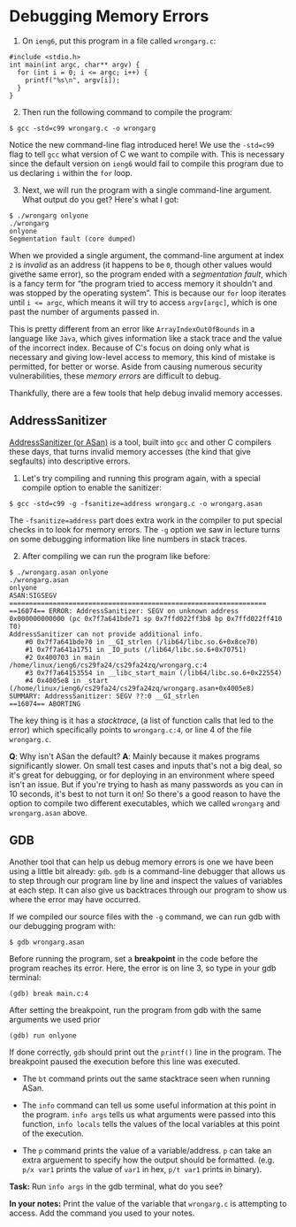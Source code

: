 # Debugging Memory Errors

1. On `ieng6`, put this program in a file called `wrongarg.c`:

```
#include <stdio.h>
int main(int argc, char** argv) {
  for (int i = 0; i <= argc; i++) {
    printf("%s\n", argv[i]);
  }
}
```

2. Then run the following command to compile the program:

```
$ gcc -std=c99 wrongarg.c -o wrongarg 
```
Notice the new command-line flag introduced here! We use the `-std=c99` flag to tell `gcc` what version of C we want to compile with. This is necessary since the default version on `ieng6` would fail to compile this program due to us declaring `i` within the `for` loop.

3. Next, we will run the program with a single command-line argument. What output do you get? Here's what I got:

```
$ ./wrongarg onlyone
./wrongarg
onlyone
Segmentation fault (core dumped)
```

When we provided a single argument, the command-line argument at index `2` is _invalid_ as an address (it happens to be `0`, though other values would givethe same error), so the program ended with a _segmentation fault_, which is a fancy term for “the program tried to access memory it shouldn't and was stopped by the operating system”. This is because our `for` loop iterates until `i <= argc`, which means it will try to access `argv[argc]`, which is one past the number of arguments passed in.

This is pretty different from an error like `ArrayIndexOutOfBounds` in a language like `Java`, which gives information like a stack trace and the value of the incorrect index. Because of C's focus on doing only what is necessary and giving low-level access to memory, this kind of mistake is permitted, for better or worse. Aside from causing numerous security vulnerabilities, these _memory errors_ are difficult to debug.

Thankfully, there are a few tools that help debug invalid memory accesses.

## AddressSanitizer

[AddressSanitizer (or ASan)](https://github.com/google/sanitizers/wiki/addresssanitizer) is a tool, built into `gcc` and other C compilers these days, that turns invalid memory accesses (the kind that give segfaults) into descriptive errors. 

1. Let's try compiling and running this program again, with a special compile option to enable the sanitizer:

```
$ gcc -std=c99 -g -fsanitize=address wrongarg.c -o wrongarg.asan
```

The `-fsanitize=address` part does extra work in the compiler to put special checks in to look for memory errors. The `-g` option we saw in lecture turns on some debugging information like line numbers in stack traces.
  
2. After compiling we can run the program like before:

```
$ ./wrongarg.asan onlyone
./wrongarg.asan
onlyone
ASAN:SIGSEGV
=================================================================
==16074== ERROR: AddressSanitizer: SEGV on unknown address 0x000000000000 (pc 0x7f7a641bde71 sp 0x7ffd022ff3b8 bp 0x7ffd022ff410 T0)
AddressSanitizer can not provide additional info.
    #0 0x7f7a641bde70 in __GI_strlen (/lib64/libc.so.6+0x8ce70)
    #1 0x7f7a641a1751 in _IO_puts (/lib64/libc.so.6+0x70751)
    #2 0x400703 in main /home/linux/ieng6/cs29fa24/cs29fa24zq/wrongarg.c:4
    #3 0x7f7a64153554 in __libc_start_main (/lib64/libc.so.6+0x22554)
    #4 0x4005e8 in _start (/home/linux/ieng6/cs29fa24/cs29fa24zq/wrongarg.asan+0x4005e8)
SUMMARY: AddressSanitizer: SEGV ??:0 __GI_strlen
==16074== ABORTING
```

The key thing is it has a _stacktrace_, (a list of function calls that led to the error) which specifically points to `wrongarg.c:4`, or line 4 of the file `wrongarg.c`.

**Q**: Why isn't ASan the default? 
**A**: Mainly because it makes programs significantly slower. On small test cases and inputs that's not a big deal, so it's great for debugging, or for deploying in an environment where speed isn't an issue. But if you're trying to hash as many passwords as you can in 10 seconds, it's best to not turn it on! 
So there's a good reason to have the option to compile two different executables, which we called `wrongarg` and `wrongarg.asan` above.

## GDB
Another tool that can help us debug memory errors is one we have been using a little bit already: `gdb`. 
`gdb` is a command-line debugger that allows us to step through our program line by line and inspect the values of variables at each step. It can also give us backtraces through our program to show us where the error may have occurred.

If we compiled our source files with the `-g` command, we can run gdb with our debugging program with:
``` 
$ gdb wrongarg.asan
```

Before running the program, set a **breakpoint** in the code before the program reaches its error. Here, the error is on line 3, so type in your gdb terminal:
``` 
(gdb) break main.c:4
```

After setting the breakpoint, run the program from gdb with the same arguments we used prior
``` 
(gdb) run onlyone
```

If done correctly, `gdb` should print out the `printf()` line in the program. The breakpoint paused the execution before this line was executed.

* The `bt` command prints out the same stacktrace seen when running ASan.

* The `info` command can tell us some useful information at this point in the program. `info args` tells us what arguments were passed into this function, `info locals` tells the values of the local variables at this point of the execution.
* The `p` command prints the value of a variable/address. `p` can take an extra arguement to specify how the output should be formatted. (e.g. `p/x var1` prints the value of `var1` in hex, `p/t var1` prints in binary).

**Task:** Run `info args` in the gdb terminal, what do you see?

**In your notes:** Print the value of the variable that `wrongarg.c` is attempting to access. Add the command you used to your notes.

